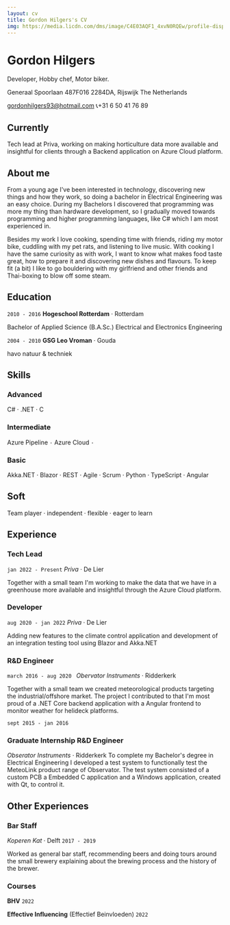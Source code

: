 ```yaml
---
layout: cv
title: Gordon Hilgers's CV
img: https://media.licdn.com/dms/image/C4E03AQF1_4xvN0RQEw/profile-displayphoto-shrink_200_200/0/1601286791799?e=1681948800&v=beta&t=SMlx5zAXFUiaISebXe0QIuG_ktsH2zKu0cqwanHsozs
---
```

# Gordon Hilgers
Developer, Hobby chef, Motor biker.

Generaal Spoorlaan 487F016
2284DA, Rijswijk
The Netherlands
<!-- 
![profile pic](https://media.licdn.com/dms/image/C4E03AQF1_4xvN0RQEw/profile-displayphoto-shrink_200_200/0/1601286791799?e=1681948800&v=beta&t=SMlx5zAXFUiaISebXe0QIuG_ktsH2zKu0cqwanHsozs) -->

<a href="gordonhilgers93@hotmail.com">gordonhilgers93@hotmail.com</a>  :telephone_receiver:+31 6 50 41 76 89


## Currently
Tech lead at Priva, working on making horticulture data more available and insightful for clients through a Backend application on Azure Cloud platform.


## About me

From a young age I've been interested in technology, discovering new things and how they work, so doing a bachelor in Electrical Engineering was an easy choice. During my Bachelors I discovered that programming was more my thing than hardware development, so I gradually moved towards programming and higher programming languages, like C# which I am most experienced in.

Besides my work I love cooking, spending time with friends, riding my motor bike, cuddling with my pet rats, and listening to live music. With cooking I have the same curiosity as with work, I want to know what makes food taste great, how to prepare it and discovering new dishes and flavours. To keep fit (a bit) I like to go bouldering with my girlfriend and other friends and Thai-boxing to blow off some steam. 

## Education

`2010 - 2016`
__Hogeschool Rotterdam__ · Rotterdam

Bachelor of Applied Science (B.A.Sc.) Electrical and Electronics Engineering

`2004 - 2010`
__GSG Leo Vroman__ · Gouda

havo natuur & techniek 

## Skills

### Advanced
C# · .NET · C  

### Intermediate
Azure Pipeline `·` Azure Cloud `·` 

### Basic
Akka.NET · Blazor · REST · Agile · Scrum · Python · TypeScript · Angular

## Soft

Team player · independent · flexible · eager to learn 

## Experience

### Tech Lead
`jan 2022 - Present`
*Priva* · De Lier

Together with a small team I'm working to make the data that we have in a greenhouse more available and insightful through the Azure Cloud platform.

### Developer
`aug 2020 - jan 2022`
*Priva* · De Lier
 
Adding new features to the climate control application and development of an integration testing tool using Blazor and Akka.NET 

### R&D Engineer
`march 2016 - aug 2020 `
*Obervator Instruments* · Ridderkerk

Together with a small team we created meteorological products targeting the industrial/offshore market. The project I contributed to that I'm most proud of a .NET Core backend application with a Angular frontend to monitor weather for helideck platforms.


`sept 2015 - jan 2016`
### Graduate Internship R&D Engineer  
*Obserator Instruments* · Ridderkerk
To complete my Bachelor's degree in Electrical Engineering I developed a test system to functionally test the MeteoLink product range of Observator. The test system consisted of a custom PCB a Embedded C application and a Windows application, created with Qt, to control it.


## Other Experiences

### Bar Staff
*Koperen Kat* · Delft
`2017 - 2019`

Worked as general bar staff, recommending beers and doing tours around the small brewery explaining about the brewing process and the history of the brewer.


### Courses

__BHV__ 
`2022`

__Effective Influencing__ (Effectief Beinvloeden) 
`2022`

<!-- ### Footer

Last updated: May 2013 -->


